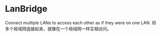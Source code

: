 # LanBridge
Connect multiple LANs to access each other as if they were on one LAN. 将多个局域网连接起来，就像在一个局域网一样互相访问。
